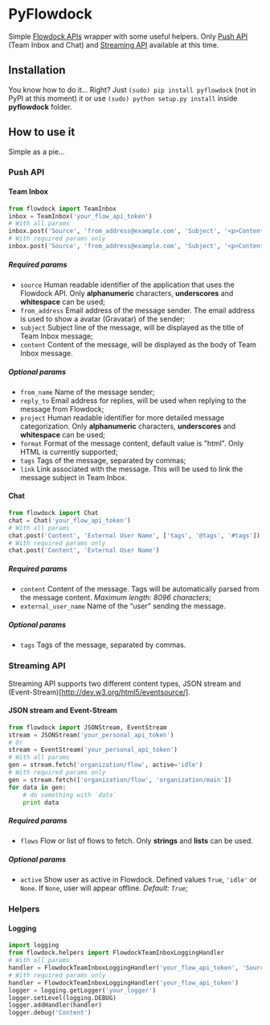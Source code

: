 # PyFlowdock
Simple [Flowdock APIs](https://flowdock.com/api) wrapper with some useful helpers. Only [Push API](https://flowdock.com/api/push) (Team Inbox and Chat) and [Streaming API](https://flowdock.com/api/streaming) available at this time.
## Installation
You know how to do it… Right? Just `(sudo) pip install pyflowdock` (not in PyPI at this moment) it or use `(sudo) python setup.py install` inside **pyflowdock** folder.

## How to use it
Simple as a pie…

### Push API
#### Team Inbox

```python
from flowdock import TeamInbox
inbox = TeamInbox('your_flow_api_token')
# With all params
inbox.post('Source', 'from_address@example.com', 'Subject', '<p>Content.</p>', 'From Name', 'reply_to@example.com', 'Project', 'format', ['tags', '@tags', '#tags'], 'http://link.example.com')
# With required params only
inbox.post('Source', 'from_address@example.com', 'Subject', '<p>Content.</p>')
```
##### Required params

+ `source` Human readable identifier of the application that uses the Flowdock API. Only **alphanumeric** characters, **underscores** and **whitespace** can be used;
+ `from_address` Email address of the message sender. The email address is used to show a avatar (Gravatar) of the sender;
+ `subject` Subject line of the message, will be displayed as the title of Team Inbox message;
+ `content` Content of the message, will be displayed as the body of Team Inbox message.

##### Optional params

+ `from_name` Name of the message sender;
+ `reply_to` Email address for replies, will be used when replying to the message from Flowdock;
+ `project` Human readable identifier for more detailed message categorization. Only **alphanumeric** characters, **underscores** and **whitespace** can be used;
+ `format` Format of the message content, default value is "html". Only HTML is currently supported;
+ `tags` Tags of the message, separated by commas;
+ `link` Link associated with the message. This will be used to link the message subject in Team Inbox.


#### Chat

```python
from flowdock import Chat
chat = Chat('your_flow_api_token')
# With all params
chat.post('Content', 'External User Name', ['tags', '@tags', '#tags'])
# With required params only
chat.post('Content', 'External User Name')
```
##### Required params

+ `content` Content of the message. Tags will be automatically parsed from the message content. *Maximum length: 8096 characters*;
+ `external_user_name` Name of the “user” sending the message.

##### Optional params

+ `tags` Tags of the message, separated by commas.

### Streaming API
Streaming API supports two different content types, JSON stream and (Event-Stream)[http://dev.w3.org/html5/eventsource/].

#### JSON stream and Event-Stream

```python
from flowdock import JSONStream, EventStream
stream = JSONStream('your_personal_api_token')
# Or
stream = EventStream('your_personal_api_token')
# With all params
gen = stream.fetch('organization/flow', active='idle')
# With required params only
gen = stream.fetch(['organization/flow', 'organization/main'])
for data in gen:
	# do something with `data`
	print data
```
##### Required params

+ `flows` Flow or list of flows to fetch. Only **strings** and **lists** can be used.

##### Optional params

+ `active` Show user as active in Flowdock. Defined values `True`, `'idle'` or `None`. If `None`, user will appear offline. *Default: `True`*;

### Helpers
#### Logging

```python
import logging
from flowdock.helpers import FlowdockTeamInboxLoggingHandler
# With all params
handler = FlowdockTeamInboxLoggingHandler('your_flow_api_token', 'Source', 'from_address@example.com', 'From Name')
# With required params only
handler = FlowdockTeamInboxLoggingHandler('your_flow_api_token')
logger = logging.getLogger('your_logger')
logger.setLevel(logging.DEBUG)
logger.addHandler(handler)
logger.debug('Content')
```
